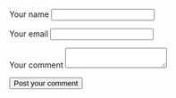<form netlify name="comments-queue" action="/thanks">
  <input name="path" type="hidden" value="{{ page.url }}">
  <p>
    <label for="name">Your name</label>
    <input type="text" name="name" id="name">
  </p>
  <p>
    <label for="email">Your email</label>
    <input type="email" name="email" id="email">
  </p>
  <p>
    <label for="comment">Your comment</label>
    <textarea name="comment" id="comment"></textarea>
  </p>
  <p>
    <button type="submit">Post your comment</button>
  </p>
</form>
